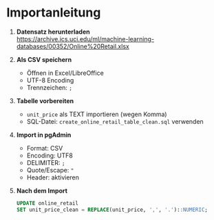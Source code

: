 # Importanleitung

1. **Datensatz herunterladen**  
   https://archive.ics.uci.edu/ml/machine-learning-databases/00352/Online%20Retail.xlsx

2. **Als CSV speichern**  
   - Öffnen in Excel/LibreOffice  
   - UTF-8 Encoding  
   - Trennzeichen: `;`

3. **Tabelle vorbereiten**  
   - `unit_price` als TEXT importieren (wegen Komma)  
   - SQL-Datei: `create_online_retail_table_clean.sql` verwenden

4. **Import in pgAdmin**  
   - Format: CSV  
   - Encoding: UTF8  
   - DELIMITER: `;`  
   - Quote/Escape: `"`  
   - Header: aktivieren

5. **Nach dem Import**  
   ```sql
   UPDATE online_retail
   SET unit_price_clean = REPLACE(unit_price, ',', '.')::NUMERIC;
   ```
